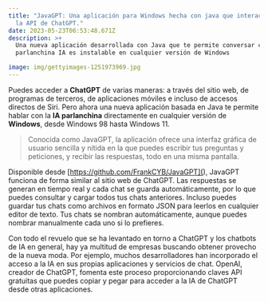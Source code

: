 ```yaml
---
title: "JavaGPT: Una aplicación para Windows hecha con java que interactúa con
  la API de ChatGPT."
date: 2023-05-23T06:53:48.671Z
description: >+
  Una nueva aplicación desarrollada con Java que te permite conversar con la
  parlanchina IA es instalable en cualquier versión de Windows

image: img/gettyimages-1251973969.jpg
---
```

Puedes acceder a **ChatGPT** de varias maneras: a través del sitio web, de programas de terceros, de aplicaciones móviles e incluso de accesos directos de Siri. Pero ahora una nueva aplicación basada en Java te permite hablar con la **IA parlanchina** directamente en cualquier versión de **Windows**, desde Windows 98 hasta Windows 11.

> Conocida como JavaGPT, la aplicación ofrece una interfaz gráfica de usuario sencilla y nítida en la que puedes escribir tus preguntas y peticiones, y recibir las respuestas, todo en una misma pantalla.

Disponible desde [https://github.com/FrankCYB/JavaGPT](<el repositorio GitHub de sus creadores>), JavaGPT funciona de forma similar al sitio web de ChatGPT. Las respuestas se generan en tiempo real y cada chat se guarda automáticamente, por lo que puedes consultar y cargar todos tus chats anteriores. Incluso puedes guardar tus chats como archivos en formato JSON para leerlos en cualquier editor de texto. Tus chats se nombran automáticamente, aunque puedes nombrar manualmente cada uno si lo prefieres.

Con todo el revuelo que se ha levantado en torno a ChatGPT y los chatbots de IA en general, hay ya multitud de empresas buscando obtener provecho de la nueva moda. Por ejemplo, muchos desarrolladores han incorporado el acceso a la IA en sus propias aplicaciones y servicios de chat. OpenAI, creador de ChatGPT, fomenta este proceso proporcionando claves API gratuitas que puedes copiar y pegar para acceder a la IA de ChatGPT desde otras aplicaciones.